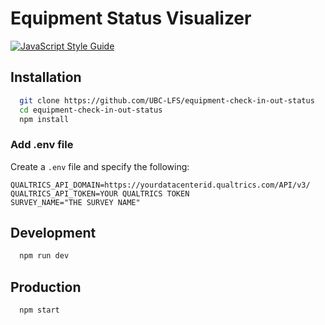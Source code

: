 # Equipment Status Visualizer

[![JavaScript Style Guide](https://img.shields.io/badge/code_style-standard-brightgreen.svg)](https://standardjs.com)

## Installation 
```sh
  git clone https://github.com/UBC-LFS/equipment-check-in-out-status
  cd equipment-check-in-out-status
  npm install
```

### Add .env file
Create a `.env` file and specify the following:
```
QUALTRICS_API_DOMAIN=https://yourdatacenterid.qualtrics.com/API/v3/
QUALTRICS_API_TOKEN=YOUR QUALTRICS TOKEN
SURVEY_NAME="THE SURVEY NAME"
```

## Development
```sh
  npm run dev
```

## Production
```sh
  npm start
```
